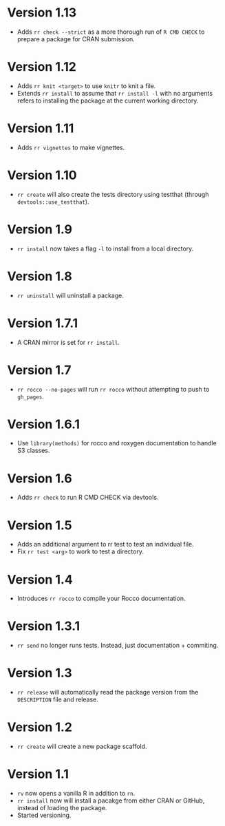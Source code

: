 # Version 1.13

* Adds `rr check --strict` as a more thorough run of `R CMD CHECK` to prepare a package for CRAN submission.

# Version 1.12

* Adds `rr knit <target>` to use `knitr` to knit a file.
* Extends `rr install` to assume that `rr install -l` with no arguments refers to installing the package at the current working directory.

# Version 1.11

* Adds `rr vignettes` to make vignettes.

# Version 1.10

* `rr create` will also create the tests directory using testthat (through `devtools::use_testthat`).

# Version 1.9

* `rr install` now takes a flag `-l` to install from a local directory.

# Version 1.8

* `rr uninstall` will uninstall a package.

# Version 1.7.1

* A CRAN mirror is set for `rr install`.

# Version 1.7

* `rr rocco --no-pages` will run `rr rocco` without attempting to push to `gh_pages`.

# Version 1.6.1

* Use `library(methods)` for rocco and roxygen documentation to handle S3 classes.

# Version 1.6
* Adds `rr check` to run R CMD CHECK via devtools.

# Version 1.5
* Adds an additional argument to rr test to test an individual file.
* Fix `rr test <arg>` to work to test a directory.

# Version 1.4

* Introduces `rr rocco` to compile your Rocco documentation.

# Version 1.3.1

* `rr send` no longer runs tests.  Instead, just documentation + commiting.

# Version 1.3

* `rr release` will automatically read the package version from the `DESCRIPTION` file and release.

# Version 1.2

* `rr create` will create a new package scaffold.

# Version 1.1

* `rv` now opens a vanilla R in addition to `rn`.
* `rr install` now will install a pacakge from either CRAN or GitHub, instead of loading the package.
* Started versioning.
